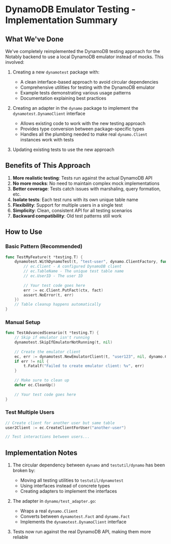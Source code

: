# DynamoDB Emulator Testing - Implementation Summary

## What We've Done

We've completely reimplemented the DynamoDB testing approach for the Notably backend to use a local DynamoDB emulator instead of mocks. This involved:

1. Creating a new `dynamotest` package with:
   - A clean interface-based approach to avoid circular dependencies
   - Comprehensive utilities for testing with the DynamoDB emulator
   - Example tests demonstrating various usage patterns
   - Documentation explaining best practices

2. Creating an adapter in the `dynamo` package to implement the `dynamotest.DynamoClient` interface
   - Allows existing code to work with the new testing approach
   - Provides type conversion between package-specific types
   - Handles all the plumbing needed to make real `dynamo.Client` instances work with tests

3. Updating existing tests to use the new approach

## Benefits of This Approach

1. **More realistic testing**: Tests run against the actual DynamoDB API
2. **No more mocks**: No need to maintain complex mock implementations
3. **Better coverage**: Tests catch issues with marshaling, query formation, etc.
4. **Isolate tests**: Each test runs with its own unique table name
5. **Flexibility**: Support for multiple users in a single test
6. **Simplicity**: Clean, consistent API for all testing scenarios
7. **Backward compatibility**: Old test patterns still work

## How to Use

### Basic Pattern (Recommended)

```go
func TestMyFeature(t *testing.T) {
    dynamotest.WithDynamoTest(t, "test-user", dynamo.ClientFactory, func(ec *dynamotest.EmulatorClient) {
        // ec.Client - A configured DynamoDB client
        // ec.TableName - The unique test table name
        // ec.UserID - The user ID
        
        // Your test code goes here
        err := ec.Client.PutFact(ctx, fact)
        assert.NoError(t, err)
    })
    // Table cleanup happens automatically
}
```

### Manual Setup

```go
func TestAdvancedScenario(t *testing.T) {
    // Skip if emulator isn't running
    dynamotest.SkipIfEmulatorNotRunning(t, nil)
    
    // Create the emulator client
    ec, err := dynamotest.NewEmulatorClient(t, "user123", nil, dynamo.ClientFactory)
    if err != nil {
        t.Fatalf("Failed to create emulator client: %v", err)
    }
    
    // Make sure to clean up
    defer ec.CleanUp()
    
    // Your test code goes here
}
```

### Test Multiple Users

```go
// Create client for another user but same table
user2Client := ec.CreateClientForUser("another-user")

// Test interactions between users...
```

## Implementation Notes

1. The circular dependency between `dynamo` and `testutil/dynamo` has been broken by:
   - Moving all testing utilities to `testutil/dynamotest`
   - Using interfaces instead of concrete types
   - Creating adapters to implement the interfaces

2. The adapter in `dynamo/test_adapter.go`:
   - Wraps a real `dynamo.Client`
   - Converts between `dynamotest.Fact` and `dynamo.Fact`
   - Implements the `dynamotest.DynamoClient` interface

3. Tests now run against the real DynamoDB API, making them more reliable